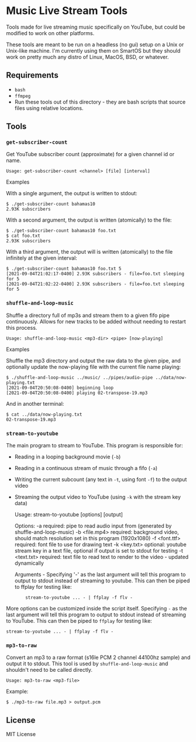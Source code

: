 Music Live Stream Tools
=======================

Tools made for live streaming music specifically on YouTube, but could be
modified to work on other platforms.

These tools are meant to be run on a headless (no gui) setup on a Unix or
Unix-like machine.  I'm currently using them on SmartOS but they should work on
pretty much any distro of Linux, MacOS, BSD, or whatever.

Requirements
------------

- `bash`
- `ffmpeg`
- Run these tools out of this directory - they are bash scripts that source
  files using relative locations.

Tools
-----

### `get-subscriber-count`

Get YouTube subscriber count (approximate) for a given channel id or name.

    Usage: get-subscriber-count <channel> [file] [interval]

Examples

With a single argument, the output is written to stdout:

    $ ./get-subscriber-count bahamas10
    2.93K subscribers

With a second argument, the output is written (atomically) to the file:

    $ ./get-subscriber-count bahamas10 foo.txt
    $ cat foo.txt
    2.93K subscribers

With a third argument, the output will is written (atomically) to the
file infinitely at the given interval:

    $ ./get-subscriber-count bahamas10 foo.txt 5
    [2021-09-04T21:02:17-0400] 2.93K subscribers - file=foo.txt sleeping for 5
    [2021-09-04T21:02:22-0400] 2.93K subscribers - file=foo.txt sleeping for 5

### `shuffle-and-loop-music`

Shuffle a directory full of mp3s and stream them to a given fifo pipe
continuously.  Allows for new tracks to be added without needing to restart this
process.

    Usage: shuffle-and-loop-music <mp3-dir> <pipe> [now-playing]

Examples

Shuffle the mp3 directory and output the raw data to the given pipe, and
optionally update the now-playing file with the current file name playing:

    $ ./shuffle-and-loop-music ../music/ ../pipes/audio-pipe ../data/now-playing.txt
    [2021-09-04T20:50:08-0400] beginning loop
    [2021-09-04T20:50:08-0400] playing 02-transpose-19.mp3

And in another terminal:

    $ cat ../data/now-playing.txt
    02-transpose-19.mp3

### `stream-to-youtube`

The main program to stream to YouTube.  This program is responsible for:

- Reading in a looping background movie (`-b`)
- Reading in a continuous stream of music through a fifo (`-a`)
- Writing the current subcount (any text in `-t`, using font `-f`) to the output
  video
- Streaming the output video to YouTube (using `-k` with the stream key data)

    Usage: stream-to-youtube [options] [output]

    Options:
      -a <fifo>      required: pipe to read audio input from (generated by shuffle-and-loop-music)
      -b <file.mp4>  required: background video, should match resolution set in this program (1920x1080)
      -f <font.ttf>  required: font file to use for drawing text
      -k <key.txt>   optional: youtube stream key in a text file, optional if output is set to stdout for testing
      -t <text.txt>  required: text file to read text to render to the video - updated dynamically

    Arguments
      - Specifying '-' as the last argument will tell this program to output to stdout instead of
        streaming to youtube.  This can then be piped to ffplay for testing like:

          stream-to-youtube ... - | ffplay -f flv -

More options can be customized inside the script itself.  Specifying `-` as the
last argument will tell this program to output to stdout instead of streaming to
YouTube.  This can then be piped to `ffplay` for testing like:

    stream-to-youtube ... - | ffplay -f flv -

### `mp3-to-raw`

Convert an mp3 to a raw format (s16le PCM 2 channel 44100hz sample) and output
it to stdout.  This tool is used by `shuffle-and-loop-music` and shouldn't need
to be called directly.

    Usage: mp3-to-raw <mp3-file>

Example:

    $ ./mp3-to-raw file.mp3 > output.pcm

License
-------

MIT License
